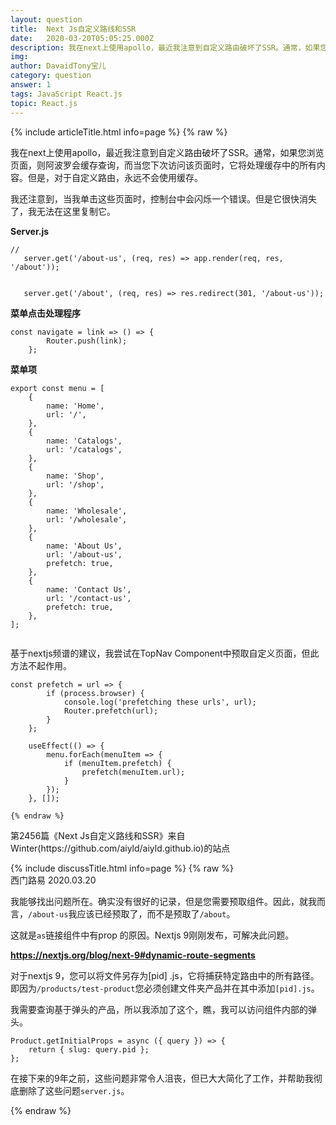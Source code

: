 ```yaml
---
layout: question
title:  Next Js自定义路线和SSR
date:   2020-03-20T05:05:25.000Z
description: 我在next上使用apollo，最近我注意到自定义路由破坏了SSR。通常，如果您浏览页面，则阿波罗会缓存查询，而当您下次访问该页面时，它将处理缓存中的所有...
img: 
author: DavaidTony宝儿
category: question
answer: 1
tags: JavaScript React.js
topic: React.js
---
```

<div class="article-root">
  <div class="article">
    {% include articleTitle.html info=page %}
    {% raw %}
    <div class="article-content"><p><font style="vertical-align: inherit;"><font style="vertical-align: inherit;">我在next上使用apollo，最近我注意到自定义路由破坏了SSR。</font><font style="vertical-align: inherit;">通常，如果您浏览页面，则阿波罗会缓存查询，而当您下次访问该页面时，它将处理缓存中的所有内容。</font><font style="vertical-align: inherit;">但是，对于自定义路由，永远不会使用缓存。</font></font></p>

<p><font style="vertical-align: inherit;"><font style="vertical-align: inherit;">我还注意到，当我单击这些页面时，控制台中会闪烁一个错误。</font><font style="vertical-align: inherit;">但是它很快消失了，我无法在这里复制它。</font></font></p>

<p><strong><font style="vertical-align: inherit;"><font style="vertical-align: inherit;">Server.js</font></font></strong></p>

<pre><code>// <font></font>
   server.get('/about-us', (req, res) =&gt; app.render(req, res, '/about'));<font></font>
<font></font>
<font></font>
   server.get('/about', (req, res) =&gt; res.redirect(301, '/about-us'));<font></font>
</code></pre>

<p><strong><font style="vertical-align: inherit;"><font style="vertical-align: inherit;">菜单点击处理程序</font></font></strong> </p>

<pre><code>const navigate = link =&gt; () =&gt; {<font></font>
        Router.push(link);<font></font>
    };<font></font>
</code></pre>

<p><strong><font style="vertical-align: inherit;"><font style="vertical-align: inherit;">菜单项</font></font></strong></p>

<pre><code>export const menu = [<font></font>
    {<font></font>
        name: 'Home',<font></font>
        url: '/',<font></font>
    },<font></font>
    {<font></font>
        name: 'Catalogs',<font></font>
        url: '/catalogs',<font></font>
    },<font></font>
    {<font></font>
        name: 'Shop',<font></font>
        url: '/shop',<font></font>
    },<font></font>
    {<font></font>
        name: 'Wholesale',<font></font>
        url: '/wholesale',<font></font>
    },<font></font>
    {<font></font>
        name: 'About Us',<font></font>
        url: '/about-us',<font></font>
        prefetch: true,<font></font>
    },<font></font>
    {<font></font>
        name: 'Contact Us',<font></font>
        url: '/contact-us',<font></font>
        prefetch: true,<font></font>
    },<font></font>
];<font></font>
<font></font>
</code></pre>

<p><font style="vertical-align: inherit;"><font style="vertical-align: inherit;">基于nextjs频谱的建议，我尝试在TopNav Component中预取自定义页面，但此方法不起作用。 </font></font></p>

<pre><code>const prefetch = url =&gt; {<font></font>
        if (process.browser) {<font></font>
            console.log('prefetching these urls', url);<font></font>
            Router.prefetch(url);<font></font>
        }<font></font>
    };<font></font>
<font></font>
    useEffect(() =&gt; {<font></font>
        menu.forEach(menuItem =&gt; {<font></font>
            if (menuItem.prefetch) {<font></font>
                prefetch(menuItem.url);<font></font>
            }<font></font>
        });<font></font>
    }, []);<font></font>
</code></pre></div>
    {% endraw %}
  </div>
  <p class="winter_mark">第2456篇《Next Js自定义路线和SSR》来自Winter(https://github.com/aiyld/aiyld.github.io)的站点</p>
  <div class="discuss-wrapper">
    {% include discussTitle.html info=page %}
    {% raw %}
    <div class="discuss-list">
    <div class="discuss-item">
        <div class="discuss-parent">
          <div class="discuss-meta">
            <span class="discuss-user">西门路易</span>
            <span class="discuss-time">2020.03.20</span>
          </div>
          <div class="discuss-comment"><p><font style="vertical-align: inherit;"><font style="vertical-align: inherit;">我能够找出问题所在。</font><font style="vertical-align: inherit;">确实没有很好的记录，但是您需要预取组件。</font><font style="vertical-align: inherit;">因此，就我而言，</font></font><code>/about-us</code><font style="vertical-align: inherit;"><font style="vertical-align: inherit;">我应该已经预取了，</font><font style="vertical-align: inherit;">而不是预</font><font style="vertical-align: inherit;">取了</font></font><code>/about</code><font style="vertical-align: inherit;"><font style="vertical-align: inherit;">。</font></font></p>

<p><font style="vertical-align: inherit;"><font style="vertical-align: inherit;">这就是</font></font><code>as</code><font style="vertical-align: inherit;"><font style="vertical-align: inherit;">链接组件中</font><font style="vertical-align: inherit;">有</font><font style="vertical-align: inherit;">prop </font><font style="vertical-align: inherit;">的原因</font><font style="vertical-align: inherit;">。</font><font style="vertical-align: inherit;">Nextjs 9刚刚发布，可解决此问题。</font></font></p>

<p><strong><a href="https://nextjs.org/blog/next-9#dynamic-route-segments" rel="nofollow noreferrer"><font style="vertical-align: inherit;"><font style="vertical-align: inherit;">https://nextjs.org/blog/next-9#dynamic-route-segments</font></font></a></strong></p>

<p><font style="vertical-align: inherit;"><font style="vertical-align: inherit;">对于nextjs 9，您可以将文件另存为[pid] .js，它将捕获特定路由中的所有路径。</font><font style="vertical-align: inherit;">即因为</font></font><code>/products/test-product</code><font style="vertical-align: inherit;"><font style="vertical-align: inherit;">您必须创建文件夹产品并在其中添加</font></font><code>[pid].js</code><font style="vertical-align: inherit;"><font style="vertical-align: inherit;">。</font></font></p>

<p><font style="vertical-align: inherit;"><font style="vertical-align: inherit;">我需要查询基于弹头的产品，所以我添加了这个，瞧，我可以访问组件内部的弹头。 </font></font></p>

<pre><code>Product.getInitialProps = async ({ query }) =&gt; {<font></font>
    return { slug: query.pid };<font></font>
};<font></font>
</code></pre>

<p><font style="vertical-align: inherit;"><font style="vertical-align: inherit;">在接下来的9年之前，这些问题非常令人沮丧，但已大大简化了工作，并帮助我彻底删除了这些问题</font></font><code>server.js</code><font style="vertical-align: inherit;"><font style="vertical-align: inherit;">。</font></font></p></div>
        </div></div>
    </div>
    {% endraw %}
  </div>
<div>
